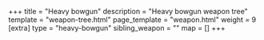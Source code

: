 +++
title = "Heavy bowgun"
description = "Heavy bowgun weapon tree"
template = "weapon-tree.html"
page_template = "weapon.html"
weight = 9
[extra]
type = "heavy-bowgun"
sibling_weapon = ""
map = []
+++
